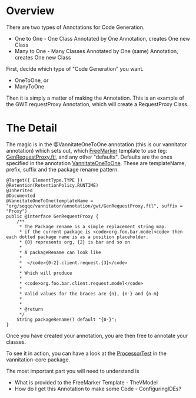 # Overview #

There are two types of Annotations for Code Generation.

  * One to One - One Class Annotated by One Annotation, creates One new Class
  * Many to One - Many Classes Annotated by One (same) Annotation, creates One new Class

First, decide which type of "Code Generation" you want.
  * OneToOne, or
  * ManyToOne

Then it is simply a matter of making the Annotation. This is an example of the GWT requestProxy Annotation, which will create a RequestProxy Class.

# The Detail #

The magic is in the @VannitateOneToOne annotation (this is our vannitator annotation) which sets out, which [FreeMarker](http://freemarker.sourceforge.net/docs/index.html) template to use (eg: [GenRequestProxy.ftl](http://code.google.com/p/vannitator/source/browse/trunk/vannitator-gwt/src/main/resources/org/soqqo/vannitator/annotation/gwt/GenRequestProxy.ftl), and any other "defaults". Defaults are the ones specified in the annotation [VannitateOneToOne](http://code.google.com/p/vannitator/source/browse/trunk/vannitator-core/src/main/java/org/soqqo/vannitator/annotation/VannitateOneToOne.java). These are templateName, prefix, suffix and the package rename pattern.

```
@Target({ ElementType.TYPE })
@Retention(RetentionPolicy.RUNTIME)
@Inherited
@Documented
@VannitateOneToOne(templateName = "org/soqqo/vannitator/annotation/gwt/GenRequestProxy.ftl", suffix = "Proxy")
public @interface GenRequestProxy {
    /**
     * The Package rename is a simple replacement string map.
     * if the current package is <code>org.foo.bar.model<code> then each dotted package name is as a position placeholder.
     * {0} represents org, {2} is bar and so on
     * 
     * A packageRename can look like
     * 
     *  </code>{0-2}.client.request.{3}</code>
     * 
     * Which will produce
     * 
     * <code>org.foo.bar.client.request.model</code>
     * 
     * Valid values for the braces are {n}, {n-} and {n-m}
     * 
     * 
     * @return
     */
    String packageRename() default "{0-}";
}

```

Once you have created your annotation, you are then free to annotate your classes.

To see it in action, you can have a look at the [ProcessorTest](http://code.google.com/p/vannitator/source/browse/trunk/vannitator-core/src/test/java/org/soqqo/vannitator/processors/ProcessorTest.java) in the vannitation-core package.

The most important part you will need to understand is
  * What is provided to the FreeMarker Template - TheVModel
  * How do I get this Annotation to make some Code - ConfiguringIDEs?
